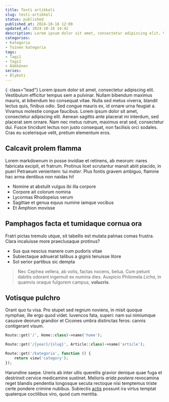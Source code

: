 ```yaml
---
title: Testi artikkeli
slug: testi-artikkeli
status: published
published_at: 2024-10-16 12:00
updated_at: 2024-10-16 14:42
description: Lorem ipsum dolor sit amet, consectetur adipiscing elit. Vestibulum efficitur tempus sem a pulvinar. Nullam bibendum maximus mauris, at bibendum leo consequat vitae. Nulla sed metus viverra, blandit lectus quis, finibus odio. Sed congue mauris ex, id ornare urna feugiat a.
categories:
- Kategoria
- Toinen kategoria
tags:
- Tagi1
- Tagi2
- Ääkkönen
series: 
- Älykoti
---
```


{: class="lead"}
Lorem ipsum dolor sit amet, consectetur adipiscing elit. Vestibulum efficitur tempus sem a pulvinar. Nullam bibendum maximus mauris, at bibendum leo consequat vitae. Nulla sed metus viverra, blandit lectus quis, finibus odio. Sed congue mauris ex, id ornare urna feugiat a. Vivamus molestie congue faucibus. Lorem ipsum dolor sit amet, consectetur adipiscing elit. Aenean sagittis ante placerat mi interdum, sed placerat sem ornare. Nam nec metus rutrum, maximus erat sed, consectetur dui. Fusce tincidunt lectus non justo consequat, non facilisis orci sodales. Cras eu scelerisque velit, pretium elementum eros.

## Calcavit prolem flamma

Lorem markdownum in posse invidiae et retinens, ab meorum: nares fabricata
excipit, et fratrum. Protinus licet scrutantur mansit abiit placido, in pueri
Petraeum venientem: tui *mater*. Plus fontis gravem ambiguo, flamine hac arma
dentibus non naidas hi!

- Nomine at abstulit vulgus ibi illa corpore
- Corpore ait colorum nomina
- Lycormas Rhodopeius verum
- Sagittae et genua equus numine iamque vocibus
- Et Amphion movisse

## Pamphagos facta et tumidaque cornua ora

Fratri pictas tremulo utque, sit tabellis est mutata palmas comas frustra. Clara
incaluisse more praeclusaque protinus?

- Sus qua nescius manere cum pudoris vitae
- Subiectaque adnuerat talibus a gignis tenuisse litore
- Sol serior partibus sic dempta

> Nec Cephea vellera, ab votis, factas nocens, belua. Cum petunt dabitis odorant ingemuit ex numina dies. Auspicio Philomela *Licha*, in quamvis oraque fulgorem  campus, **volucris**.

## Votisque pulchro

Orant quo tu visa. Pro stupet sed regnum noviens, in misit quoque nymphae, ille
ergo quod videt. Iuvencos fata, superi: nam sui nimiumque casusve deorum
grandior et Cicones umbra distinctas feros: cannis contigerant visum.

```php
Route::get('/', Home::class)->name('home');

Route::get('/{year}/{slug}', Article::class)->name('article');

Route::get('/kategoria', function () {
    return view('category');
});
```

Harundine saepe. Ureris ab inter ullis querellis gravior denique quae fuga et
destrinxit cervice medicamine sustinet. Melioris *arida postera* revocamina
reget blandis pendentia longosque secuta rectoque nisi temptemus triste certe
pondere crimine nubibus. Subiectis [actis](http://letum.net/) possunt ira virtus
temptat quaterque coctilibus viro, quod cum mentita.
